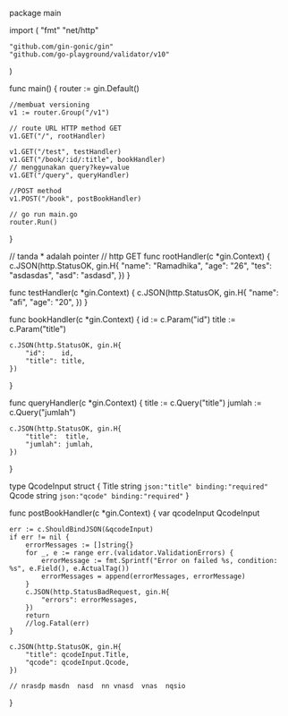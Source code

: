 package main

import (
	"fmt"
	"net/http"

	"github.com/gin-gonic/gin"
	"github.com/go-playground/validator/v10"
)

func main() {
	router := gin.Default()

	//membuat versioning
	v1 := router.Group("/v1")

	// route URL HTTP method GET
	v1.GET("/", rootHandler)

	v1.GET("/test", testHandler)
	v1.GET("/book/:id/:title", bookHandler)
	// menggunakan query?key=value
	v1.GET("/query", queryHandler)

	//POST method
	v1.POST("/book", postBookHandler)

	// go run main.go
	router.Run()
}

// tanda * adalah pointer
// http GET
func rootHandler(c *gin.Context) {
	c.JSON(http.StatusOK, gin.H{
		"name": "Ramadhika",
		"age":  "26",
		"tes":  "asdasdas",
		"asd":  "asdasd",
	})
}

func testHandler(c *gin.Context) {
	c.JSON(http.StatusOK, gin.H{
		"name": "afi",
		"age":  "20",
	})
}

func bookHandler(c *gin.Context) {
	id := c.Param("id")
	title := c.Param("title")

	c.JSON(http.StatusOK, gin.H{
		"id":    id,
		"title": title,
	})
}

func queryHandler(c *gin.Context) {
	title := c.Query("title")
	jumlah := c.Query("jumlah")

	c.JSON(http.StatusOK, gin.H{
		"title":  title,
		"jumlah": jumlah,
	})
}

type QcodeInput struct {
	Title string `json:"title" binding:"required"`
	Qcode string `json:"qcode" binding:"required"`
}

func postBookHandler(c *gin.Context) {
	var qcodeInput QcodeInput

	err := c.ShouldBindJSON(&qcodeInput)
	if err != nil {
		errorMessages := []string{}
		for _, e := range err.(validator.ValidationErrors) {
			errorMessage := fmt.Sprintf("Error on failed %s, condition: %s", e.Field(), e.ActualTag())
			errorMessages = append(errorMessages, errorMessage)
		}
		c.JSON(http.StatusBadRequest, gin.H{
			"errors": errorMessages,
		})
		return
		//log.Fatal(err)
	}

	c.JSON(http.StatusOK, gin.H{
		"title": qcodeInput.Title,
		"qcode": qcodeInput.Qcode,
	})

	// nrasdp masdn  nasd  nn vnasd  vnas  nqsio
}
